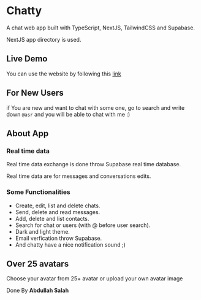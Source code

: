 
# Chatty

A chat web app built with TypeScript, NextJS, TailwindCSS and Supabase.

NextJS app directory is used.

## Live Demo

You can use the website by following this [link](https://chatty-chatty.vercel.app/)

## For New Users

if You are new and want to chat with some one, go to search and write down `@asr` and you will be able to chat with me :)

## About App

### Real time data

Real time data exchange is done throw Supabase real time database.

Real time data are for messages and conversations edits.

### Some Functionalities

- Create, edit, list and delete chats.
- Send, delete and read messages.
- Add, delete and list contacts.
- Search for chat or users (with @ before user search).
- Dark and light theme.
- Email verfication throw Supabase.
- And chatty have a nice notification sound ;)

## Over 25 avatars

Choose your avatar from 25+ avatar or upload your own avatar image

Done By **Abdullah Salah**
